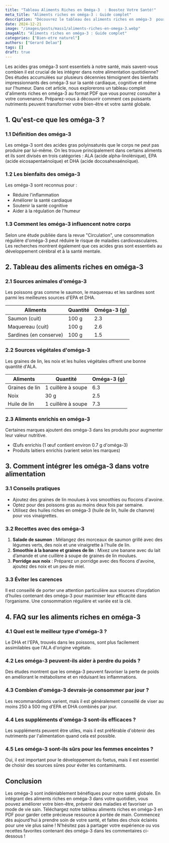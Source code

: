 ```yaml
---
title: "Tableau Aliments Riches en Oméga-3  : Boostez Votre Santé!"
meta_title: "Aliments riches en oméga-3 : Guide complet"
description: "Découvrez le tableau des aliments riches en oméga-3  pour améliorer votre santé. Apprenez les bienfaits et comment les intégrer dans votre alimentation."
date: 2024-12-21
image: "/images/posts/mass1/aliments-riches-en-omega-3.webp"
imageAlt: "Aliments riches en oméga-3 : Guide complet"
categories: ["Bien-etre naturel"]
authors: ["Gerard Delao"]
tags: []
draft: true
---
```


Les acides gras oméga-3 sont essentiels à notre santé, mais savent-vous combien il est crucial de les intégrer dans notre alimentation quotidienne? Des études accumulées sur plusieurs décennies témoignent des bienfaits impressionnants des oméga-3 sur la santé cardiaque, cognitive et même sur l'humeur. Dans cet article, nous explorerons un tableau complet d'aliments riches en oméga-3 au format PDF que vous pourrez consulter à votre convenance. Préparez-vous à découvrir comment ces puissants nutriments peuvent transformer votre bien-être et votre santé globale.

## 1. Qu'est-ce que les oméga-3 ?

### 1.1 Définition des oméga-3
Les oméga-3 sont des acides gras polyinsaturés que le corps ne peut pas produire par lui-même. On les trouve principalement dans certains aliments et ils sont divisés en trois catégories : ALA (acide alpha-linolénique), EPA (acide eicosapentaénoïque) et DHA (acide docosahexaénoïque).

### 1.2 Les bienfaits des oméga-3
Les oméga-3 sont reconnus pour :
- Réduire l'inflammation
- Améliorer la santé cardiaque
- Soutenir la santé cognitive
- Aider à la régulation de l'humeur

### 1.3 Comment les oméga-3 influencent notre corps
Selon une étude publiée dans la revue "Circulation", une consommation régulière d'oméga-3 peut réduire le risque de maladies cardiovasculaires. Les recherches montrent également que ces acides gras sont essentiels au développement cérébral et à la santé mentale.

## 2. Tableau des aliments riches en oméga-3

### 2.1 Sources animales d'oméga-3
Les poissons gras comme le saumon, le maquereau et les sardines sont parmi les meilleures sources d'EPA et DHA.

| Aliments       | Quantité    | Oméga-3 (g) |
|----------------|-------------|-------------|
| Saumon (cuit)  | 100 g       | 2.3         |
| Maquereau (cuit)| 100 g      | 2.6         |
| Sardines (en conserve)| 100 g | 1.5         |

### 2.2 Sources végétales d'oméga-3
Les graines de lin, les noix et les huiles végétales offrent une bonne quantité d'ALA.

| Aliments        | Quantité     | Oméga-3 (g) |
|-----------------|--------------|-------------|
| Graines de lin   | 1 cuillère à soupe | 6.3     |
| Noix             | 30 g         | 2.5         |
| Huile de lin     | 1 cuillère à soupe | 7.3     |

### 2.3 Aliments enrichis en oméga-3
Certaines marques ajoutent des oméga-3 dans les produits pour augmenter leur valeur nutritive.

- Œufs enrichis (1 œuf contient environ 0.7 g d'oméga-3)
- Produits laitiers enrichis (varient selon les marques)

## 3. Comment intégrer les oméga-3 dans votre alimentation

### 3.1 Conseils pratiques
- Ajoutez des graines de lin moulues à vos smoothies ou flocons d'avoine.
- Optez pour des poissons gras au moins deux fois par semaine.
- Utilisez des huiles riches en oméga-3 (huile de lin, huile de chanvre) pour vos vinaigrettes.

### 3.2 Recettes avec des oméga-3
1. **Salade de saumon** : Mélangez des morceaux de saumon grillé avec des légumes verts, des noix et une vinaigrette à l'huile de lin.
2. **Smoothie à la banane et graines de lin** : Mixez une banane avec du lait d’amande et une cuillère à soupe de graines de lin moulues.
3. **Porridge aux noix** : Préparez un porridge avec des flocons d'avoine, ajoutez des noix et un peu de miel.

### 3.3 Éviter les carences
Il est conseillé de porter une attention particulière aux sources d’oxydation d’huiles contenant des oméga-3 pour maximiser leur efficacité dans l’organisme. Une consommation régulière et variée est la clé.

## 4. FAQ sur les aliments riches en oméga-3

### 4.1 Quel est le meilleur type d'oméga-3 ?
Le DHA et l'EPA, trouvés dans les poissons, sont plus facilement assimilables que l'ALA d'origine végétale.

### 4.2 Les oméga-3 peuvent-ils aider à perdre du poids ?
Des études montrent que les oméga-3 peuvent favoriser la perte de poids en améliorant le métabolisme et en réduisant les inflammations.

### 4.3 Combien d'oméga-3 devrais-je consommer par jour ?
Les recommandations varient, mais il est généralement conseillé de viser au moins 250 à 500 mg d'EPA et DHA combinés par jour.

### 4.4 Les suppléments d'oméga-3 sont-ils efficaces ?
Les suppléments peuvent être utiles, mais il est préférable d'obtenir des nutriments par l'alimentation quand cela est possible.

### 4.5 Les oméga-3 sont-ils sûrs pour les femmes enceintes ?
Oui, il est important pour le développement du foetus, mais il est essentiel de choisir des sources sûres pour éviter les contaminants.

## Conclusion

Les oméga-3 sont indéniablement bénéfiques pour notre santé globale. En intégrant des aliments riches en oméga-3 dans votre quotidien, vous pouvez améliorer votre bien-être, prévenir des maladies et favoriser un mode de vie sain. Téléchargez notre tableau aliments riches en oméga-3 en PDF pour garder cette précieuse ressource à portée de main. Commencez dès aujourd'hui à prendre soin de votre santé, et faites des choix éclairés pour une vie plus saine ! N'hésitez pas à partager votre expérience ou vos recettes favorites contenant des oméga-3 dans les commentaires ci-dessous !

